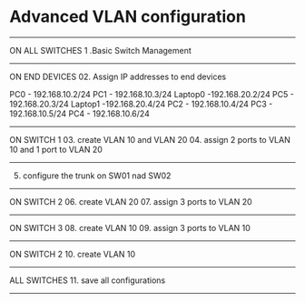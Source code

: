 # Advanced VLAN configuration

*****************************************
ON ALL SWITCHES
1 .Basic Switch Management
*****************************************
ON END DEVICES
02. Assign IP addresses to end devices

PC0 - 192.168.10.2/24
PC1 - 192.168.10.3/24
Laptop0 -192.168.20.2/24
PC5 - 192.168.20.3/24
Laptop1 -192.168.20.4/24
PC2 - 192.168.10.4/24
PC3 - 192.168.10.5/24
PC4 - 192.168.10.6/24 

*****************************************
ON SWITCH 1
03. create VLAN 10 and VLAN 20
04. assign 2 ports to VLAN 10 and 1 port to VLAN 20
*****************************************
05. configure the trunk on SW01 nad SW02
*****************************************
ON SWITCH 2
06. create VLAN 20
07. assign 3 ports to VLAN 20
*****************************************
ON SWITCH 3
08. create VLAN 10
09. assign 3 ports to VLAN 10

*****************************************
ON SWITCH 2
10. create VLAN 10

*****************************************
ALL SWITCHES
11. save all configurations

*****************************************





